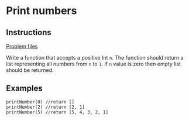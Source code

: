 # Print numbers

## Instructions

[Problem files](.)

Write a function that accepts a positive Int `n`. The function should return a list representing all numbers from `n` to `1`. If `n` value
is zero then empty list should be returned.

## Examples

```
printNumber(0) //return []
printNumber(2) //return [2, 1]
printNumber(5) //return [5, 4, 3, 2, 1]
```

